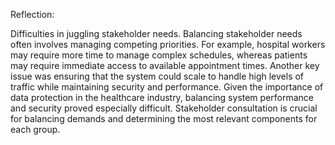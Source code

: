 Reflection: 

  Difficulties in juggling stakeholder needs.
  Balancing stakeholder needs often involves managing competing priorities.   For example, hospital workers may require more time to manage complex schedules, whereas patients may require immediate access to available appointment times.   Another key issue was ensuring that the system could scale to handle high levels of traffic while maintaining security and performance.   Given the importance of data protection in the healthcare industry, balancing system performance and security proved especially difficult.   Stakeholder consultation is crucial for balancing demands and determining the most relevant components for each group.


